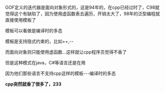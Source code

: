 GOF定义的迭代器是面向对象形式的，这是94年的，在cpp已经过时了，C98就觉得这个有缺陷了，因为使用虚函数表去遍历，开销太大了，98年的泛型编程就直接使用模板了


模板可以看做是编译时的多态

模板是支持隐式约束的，比如++,--

而面向对象则只能使用虚函数...这样就让cpp程序员觉得不香了

但是这种模式在java，C#等语言还是在用

因为他们那些语言不支持cpp这样的模板---编译时的多态


**cpp突然就香了很多了，233**
